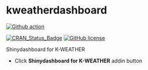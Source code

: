 # kweatherdashboard

[![Github action](https://github.com/zarathucorp/kweatherdashboard/workflows/R-CMD-check/badge.svg)](https://github.com/zarathucorp/kweatherdashboard/actions)

[![CRAN\_Status\_Badge](https://www.r-pkg.org/badges/version/kweatherdashboard)](https://cran.r-project.org/package=kweatherdashboard)
[![GitHub license](https://img.shields.io/github/license/zarathucorp/kweatherdashboard.svg)](https://github.com/zarathucorp/kweatherdashboard/blob/master/LICENSE)


Shinydashboard for K-WEATHER

* Click **Shinydashboard for K-WEATHER** addin button